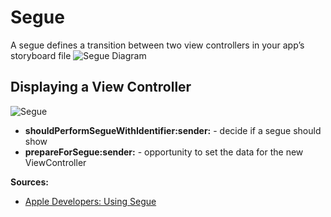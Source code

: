 # Segue
A segue defines a transition between two view controllers in your app’s storyboard file
![Segue Diagram](https://developer.apple.com/library/prerelease/ios/featuredarticles/ViewControllerPGforiPhoneOS/Art/segue_defined_2x.png)

## Displaying a View Controller
![Segue](https://developer.apple.com/library/prerelease/ios/featuredarticles/ViewControllerPGforiPhoneOS/Art/VCPG_displaying-view-controller-using-segue_9-4_2x.png)
* **shouldPerformSegueWithIdentifier:sender:** - decide if a segue should show
* **prepareForSegue:sender:** - opportunity to set the data for the new ViewController

**Sources:**
* [Apple Developers: Using Segue](https://developer.apple.com/library/prerelease/ios/featuredarticles/ViewControllerPGforiPhoneOS/UsingSegues.html)
